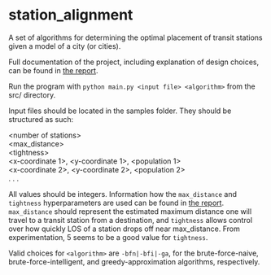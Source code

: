 # station_alignment
A set of algorithms for determining the optimal placement of transit stations given a model of a city (or cities).

Full documentation of the project, including explanation of design choices, can be found in [the report](https://github.com/remy-wolf/station_alignment/blob/main/Transit%20Station%20Alignment%20Algorithm%20Report.pdf). 

Run the program with `python main.py <input file> <algorithm>` from the src/ directory.

Input files should be located in the samples folder.
They should be structured as such:  

\<number of stations>  
<max_distance>  
\<tightness>  
<x-coordinate 1>, <y-coordinate 1>, <population 1>  
<x-coordinate 2>, <y-coordinate 2>, <population 2>  
.
.
.

All values should be integers. Information how the `max_distance` and `tightness` hyperparameters are used can be found in [the report](https://github.com/remy-wolf/station_alignment/blob/main/Transit%20Station%20Alignment%20Algorithm%20Report.pdf). `max_distance` should represent the estimated maximum distance one will travel to a transit station from a destination, and `tightness` allows control over how quickly LOS of a station drops off near max_distance. From experimentation, 5 seems to be a good value for `tightness`.

Valid choices for `<algorithm>` are `-bfn|-bfi|-ga`, for the brute-force-naive, brute-force-intelligent, and greedy-approximation algorithms, respectively.
